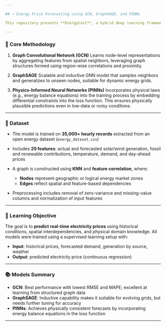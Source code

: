 ```yaml
---

## ⚡ Energy Price Forecasting using GCN, GraphSAGE, and PINNs

This repository presents **EnergyCast**, a hybrid deep learning framework for forecasting electricity prices using **Graph Convolutional Networks (GCN)**, **GraphSAGE**, and **Physics-Informed Neural Networks (PINNs)**. The models are designed to capture complex **spatial-temporal dependencies** and integrate **domain-specific physical constraints** to enhance forecasting accuracy, reliability, and interpretability in energy markets.

---
```


### 🧠 Core Methodology

1. **Graph Convolutional Network (GCN)**
   Learns node-level representations by aggregating features from spatial neighbors, leveraging graph structures formed using region-wise correlations and proximity.

2. **GraphSAGE**
   Scalable and inductive GNN model that samples neighbors and generalizes to unseen nodes, suitable for dynamic energy grids.

3. **Physics-Informed Neural Networks (PINNs)**
   Incorporates physical laws (e.g., energy balance equations) into the training process by embedding differential constraints into the loss function. This ensures physically plausible predictions even in low-data or noisy conditions.

---

### 🧾 Dataset

* The model is trained on **35,000+ hourly records** extracted from an open energy dataset (`energy_dataset.csv`)
* Includes **29 features**: actual and forecasted solar/wind generation, fossil and renewable contributions, temperature, demand, and day-ahead prices
* A graph is constructed using **KNN** and **feature correlation**, where:

  * **Nodes** represent geographic or logical energy market zones
  * **Edges** reflect spatial and feature-based dependencies
* Preprocessing includes removal of zero-variance and missing-value columns and normalization of input features

---

### 🔬 Learning Objective

The goal is to **predict real-time electricity prices** using historical conditions, spatial interdependencies, and physical domain knowledge.
All models were trained using a supervised learning setup with:

* **Input**: historical prices, forecasted demand, generation by source, weather
* **Output**: predicted electricity price (continuous regression)

---

### 📚 Models Summary

* **GCN**: Best performance with lowest RMSE and MAPE; excellent at learning from structured graph data
* **GraphSAGE**: Inductive capability makes it suitable for evolving grids, but needs further tuning for accuracy
* **PINNs**: Achieves physically consistent forecasts by incorporating energy balance equations in the loss function

---


